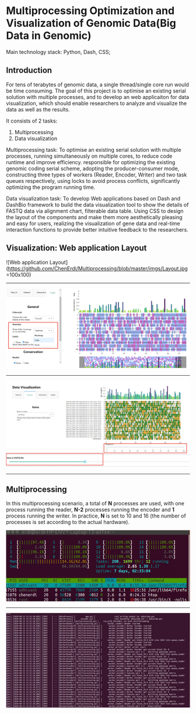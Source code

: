 # Multiprocessing Optimization and Visualization of Genomic Data(Big Data in Genomic)
Main technology stack: Python, Dash, CSS;

## Introduction

For tens of terabytes of genomic data, a single thread/single core run would be time consuming. The goal of this project is to optimise an existing serial solution with multiple processes, and to develop an web applicaiton for data visualization, which should enable researchers to analyze and visualize the data as well as the results.

It consists of 2 tasks:
  1. Multiprocessing
  2. Data visualization
  
Multiprocessing task: To optimise an existing serial solution with multiple processes, running simultaneously on multiple cores, to reduce code runtime and improve efficiency.
responsible for optimizing the existing genomic coding serial scheme, adopting the producer-consumer mode, constructing three types of workers (Reader, Encoder, Writer) and two task queues respectively, using locks to avoid process conflicts, significantly optimizing the program running time.

Data visualization task: To develop Web applications based on Dash and DashBio framework to build the data visualization tool to show the details of FASTQ data via alignment chart, filterable data table. Using CSS to design the layout of the components and make them more aesthetically pleasing and easy for users, realizing the visualization of gene data and real-time interaction functions to provide better intuitive feedback to the researchers.



## Visualization: Web application Layout
![Web application Layout](https://github.com/ChenErdi/Multiprocessing/blob/master/imgs/Layout.jpg =100x100)

---

![Drop-down](https://github.com/ChenErdi/Multiprocessing/blob/master/imgs/drop-down_heatmap.jpg)

---

![Sliders](https://github.com/ChenErdi/Multiprocessing/blob/master/imgs/Sliders.jpg)

---

## Multiprocessing
In this multiprocessing scenario, a total of **N** processes are used, with one process running the reader, **N-2** processes running the encoder and **1** process running the writer.
In practice, **N** is set to 10 and 16 (the number of processes is set according to the actual hardware).

![Cores number: **N=10**](https://github.com/ChenErdi/Multiprocessing/blob/master/core.png)

---
![Multiprocessing start: **N=10**](https://github.com/ChenErdi/Multiprocessing/blob/master/process_start.png)
